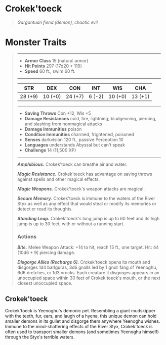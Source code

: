 # Crokek'toeck
>*Gargantuan fiend (demon), chaotic evil*
# Monster Traits
>___
>- **Armor Class** 15 (natural armor)
>- **Hit Points** 297 (17d20 + 119)
>- **Speed** 60 ft., swim 60 ft.
>___
>|STR|DEX|CON|INT|WIS|CHA|
>|:---:|:---:|:---:|:---:|:---:|:---:|
>|28 (+9)|10 (+0)|24 (+7)|6 (-2)|10 (+0)|13 (+1)|
>___
>- **Saving Throws** Con +12, Wis +5
>- **Damage Resistances** cold, fire, lightning; bludgeoning, piercing, and slashing from nonmagical attacks
>- **Damage Immunities** poison
>- **Condition Immunities** charmed, frightened, poisoned
>- **Senses** darkvision 120 ft., passive Perception 10
>- **Languages** understands Abyssal but can't speak
>- **Challenge** 14 (11,500 XP)
>___
>***Amphibious.*** Crokek'toeck can breathe air and water.  
>
>***Magic Resistance.*** Crokek'toeck has advantage on saving throws against spells and other magical effects.  
>
>***Magic Weapons.*** Crokek'toeck's weapon attacks are magical.  
>
>***Secure Memory.*** Crokek'toeck is immune to the waters of the River Styx as well as any effect that would steal or modify its memories or detect or read its thoughts.  
>
>***Standing Leap.*** Crokek'toeck's long jump is up to 60 feet and its high jump is up to 30 feet, with or without a running start.  
>
>### Actions
>***Bite.*** Melee Weapon Attack: +14 to hit, reach 15 ft., one target. Hit: 44 (10d6 + 9) piercing damage.  
>
>***Disgorge Allies (Recharge 6).*** Crokek'toeck opens its mouth and disgorges 1d4 barlguras, 3d6 gnolls led by 1 gnoll fang of Yeenoghu, 6d6 dretches, or 1d3 vrocks. Each creature it disgorges appears in an unoccupied space within 30 feet of Crokek'toeck's mouth, or the next closest unoccupied space.
## Crokek'toeck
Crokek'toeck is Yeenoghu's demonic pet. Resembling a giant mudskipper with the teeth, fur, ears, and laugh of a hyena, this unique demon can hold smaller demons in its gullet and disgorge them anywhere Yeenoghu wishes. Immune to the mind-shattering effects of the River Styx, Crokek'toeck is often used to transport smaller demons (and sometimes Yeenoghu himself) through the Styx's terrible waters.